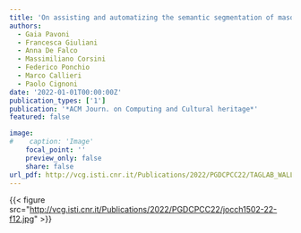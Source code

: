 ```yaml
---
title: 'On assisting and automatizing the semantic segmentation of masonry walls'
authors:
  - Gaia Pavoni
  - Francesca Giuliani
  - Anna De Falco
  - Massimiliano Corsini
  - Federico Ponchio
  - Marco Callieri
  - Paolo Cignoni
date: '2022-01-01T00:00:00Z'
publication_types: ['1']
publication: '*ACM Journ. on Computing and Cultural heritage*'
featured: false

image:
#    caption: 'Image'
    focal_point: ''
    preview_only: false
    share: false
url_pdf: http://vcg.isti.cnr.it/Publications/2022/PGDCPCC22/TAGLAB_WALLS_EXTENDED.pdf
---
```

{{< figure src="http://vcg.isti.cnr.it/Publications/2022/PGDCPCC22/jocch1502-22-f12.jpg" >}}
